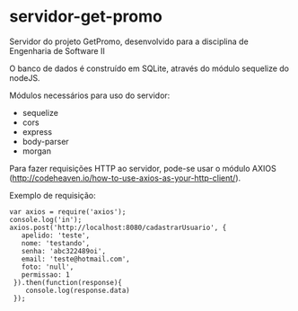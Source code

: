 # servidor-get-promo
Servidor do projeto GetPromo, desenvolvido para a disciplina de Engenharia de Software II

O banco de dados é construído em SQLite, através do módulo sequelize do nodeJS.

Módulos necessários para uso do servidor:

- sequelize
- cors
- express
- body-parser
- morgan

Para fazer requisições HTTP ao servidor, pode-se usar o módulo AXIOS (http://codeheaven.io/how-to-use-axios-as-your-http-client/).

Exemplo de requisição: 

```
var axios = require('axios');
console.log('in');
axios.post('http://localhost:8080/cadastrarUsuario', {
   apelido: 'teste',
   nome: 'testando',
   senha: 'abc322489oi',
   email: 'teste@hotmail.com',
   foto: 'null',
   permissao: 1
 }).then(function(response){
    console.log(response.data)
 });
 ```
